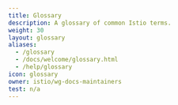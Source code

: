 ```yaml
---
title: Glossary
description: A glossary of common Istio terms.
weight: 30
layout: glossary
aliases:
  - /glossary
  - /docs/welcome/glossary.html
  - /help/glossary
icon: glossary
owner: istio/wg-docs-maintainers
test: n/a
---
```

